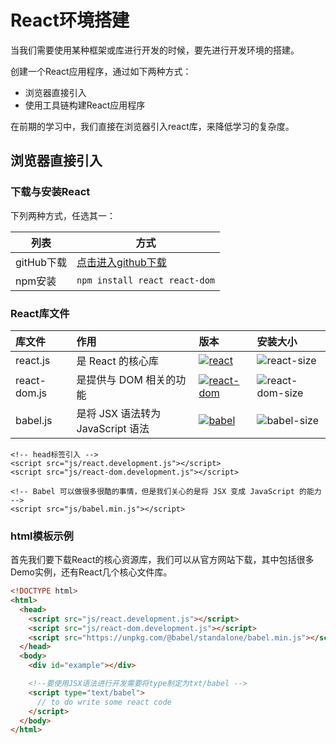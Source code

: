 # React环境搭建
当我们需要使用某种框架或库进行开发的时候，要先进行开发环境的搭建。

创建一个React应用程序，通过如下两种方式：
- 浏览器直接引入
- 使用工具链构建React应用程序

在前期的学习中，我们直接在浏览器引入react库，来降低学习的复杂度。

## 浏览器直接引入

### 下载与安装React
下列两种方式，任选其一：

| 列表       | 方式                         |
|-----------|------------------------------|
| gitHub下载 | <a href="https://github.com/facebook/react/releases" target="\__blank">点击进入github下载</a> |
| npm安装    | `npm install react react-dom`|

### React库文件

| 库文件        | 作用                            | 版本                      | 安装大小 |
| :----------- | :----------------------------- |:----------------------- |:--------------|
| react.js     | 是 React 的核心库                |[![react][react]][react-url]   |  ![react-size] |
| react-dom.js | 是提供与 DOM 相关的功能           |[![react-dom][react-dom]][react-dom-url]   |  ![react-dom-size] |
| babel.js     | 是将 JSX 语法转为 JavaScript 语法 |[![babel][babel]][babel-url]   |  ![babel-size]|

[react]: https://img.shields.io/npm/v/react.svg
[react-url]: https://npmjs.com/package/react
[react-size]: https://packagephobia.now.sh/badge?p=react

[react-dom]: https://img.shields.io/npm/v/react-dom.svg
[react-dom-url]: https://npmjs.com/package/react-dom
[react-dom-size]: https://packagephobia.now.sh/badge?p=react-dom

[babel]: https://img.shields.io/npm/v/@babel/standalone.svg
[babel-url]: https://npmjs.com/package/@babel/standalone
[babel-size]: https://packagephobia.now.sh/badge?p=@babel/standalone

```
<!-- head标签引入 -->
<script src="js/react.development.js"></script>
<script src="js/react-dom.development.js"></script>

<!-- Babel 可以做很多很酷的事情，但是我们关心的是将 JSX 变成 JavaScript 的能力 -->
<script src="js/babel.min.js"></script>
```

### html模板示例
首先我们要下载React的核心资源库，我们可以从官方网站下载，其中包括很多Demo实例，还有React几个核心文件库。
```html
<!DOCTYPE html>
<html>
  <head>
    <script src="js/react.development.js"></script>
    <script src="js/react-dom.development.js"></script>
    <script src="https://unpkg.com/@babel/standalone/babel.min.js"></script>
  </head>
  <body>
    <div id="example"></div>

    <!--要使用JSX语法进行开发需要将type制定为txt/babel -->
    <script type="text/babel">
      // to do write some react code
    </script>
  </body>
</html>
```
